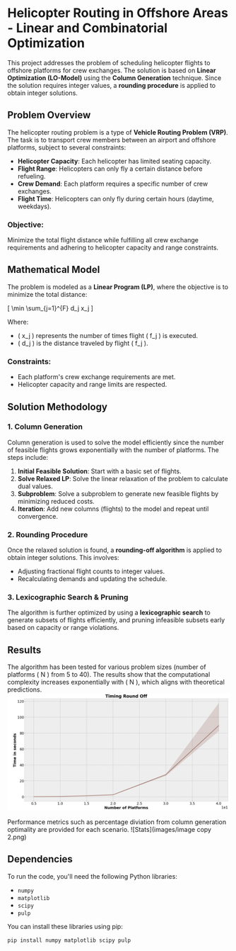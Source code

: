 # Helicopter Routing in Offshore Areas - Linear and Combinatorial Optimization

This project addresses the problem of scheduling helicopter flights to offshore platforms for crew exchanges. The solution is based on **Linear Optimization (LO-Model)** using the **Column Generation** technique. Since the solution requires integer values, a **rounding procedure** is applied to obtain integer solutions. 

## Problem Overview

The helicopter routing problem is a type of **Vehicle Routing Problem (VRP)**. The task is to transport crew members between an airport and offshore platforms, subject to several constraints:

- **Helicopter Capacity**: Each helicopter has limited seating capacity.
- **Flight Range**: Helicopters can only fly a certain distance before refueling.
- **Crew Demand**: Each platform requires a specific number of crew exchanges.
- **Flight Time**: Helicopters can only fly during certain hours (daytime, weekdays).

### Objective:
Minimize the total flight distance while fulfilling all crew exchange requirements and adhering to helicopter capacity and range constraints.

## Mathematical Model

The problem is modeled as a **Linear Program (LP)**, where the objective is to minimize the total distance:

\[
\min \sum_{j=1}^{F} d_j x_j
\]

Where:
- \( x_j \) represents the number of times flight \( f_j \) is executed.
- \( d_j \) is the distance traveled by flight \( f_j \).

### Constraints:
- Each platform's crew exchange requirements are met.
- Helicopter capacity and range limits are respected.

## Solution Methodology

### 1. Column Generation
Column generation is used to solve the model efficiently since the number of feasible flights grows exponentially with the number of platforms. The steps include:
1. **Initial Feasible Solution**: Start with a basic set of flights.
2. **Solve Relaxed LP**: Solve the linear relaxation of the problem to calculate dual values.
3. **Subproblem**: Solve a subproblem to generate new feasible flights by minimizing reduced costs.
4. **Iteration**: Add new columns (flights) to the model and repeat until convergence.

### 2. Rounding Procedure
Once the relaxed solution is found, a **rounding-off algorithm** is applied to obtain integer solutions. This involves:
- Adjusting fractional flight counts to integer values.
- Recalculating demands and updating the schedule.

### 3. Lexicographic Search & Pruning
The algorithm is further optimized by using a **lexicographic search** to generate subsets of flights efficiently, and pruning infeasible subsets early based on capacity or range violations.

## Results

The algorithm has been tested for various problem sizes (number of platforms \( N \) from 5 to 40). The results show that the computational complexity increases exponentially with \( N \), which aligns with theoretical predictions.
![Execution Time](images/times_rf.png)

Performance metrics such as percentage diviation from column generation optimality are provided for each scenario.
![Stats](images/image copy 2.png)

## Dependencies

To run the code, you'll need the following Python libraries:
- `numpy`
- `matplotlib`
- `scipy`
- `pulp`

You can install these libraries using pip:
```bash
pip install numpy matplotlib scipy pulp
